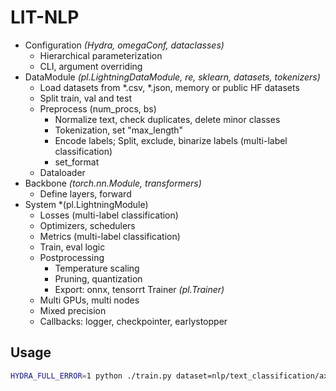 # LIT-NLP

- Configuration *(Hydra, omegaConf, dataclasses)*
  - Hierarchical parameterization
  - CLI, argument overriding
- DataModule *(pl.LightningDataModule, re, sklearn, datasets, tokenizers)*
  - Load datasets from *.csv, *.json, memory or public HF datasets
  - Split train, val and test
  - Preprocess (num_procs, bs)
    - Normalize text, check duplicates, delete minor classes
    - Tokenization, set "max_length"
    - Encode labels; Split, exclude, binarize labels (multi-label classification)
    - set_format
  - Dataloader
- Backbone *(torch.nn.Module, transformers)*
  - Define layers, forward
- System *(pl.LightningModule)
  - Losses (multi-label classification)
  - Optimizers, schedulers
  - Metrics (multi-label classification)
  - Train, eval logic
  - Postprocessing
    - Temperature scaling
    - Pruning, quantization
    - Export: onnx, tensorrt
Trainer *(pl.Trainer)*
  - Multi GPUs, multi nodes
  - Mixed precision
  - Callbacks: logger, checkpointer, earlystopper

## Usage

```bash
HYDRA_FULL_ERROR=1 python ./train.py dataset=nlp/text_classification/axa backbone=nlp/lang/fr criterion=nlp/text_classification/focal +trainer/callbacks=early_stopping trainer.max_epochs=100 trainer/logger=wandb log=True
```